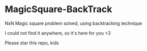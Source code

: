 # MagicSquare-BackTrack
NxN Magic square problem solved, using backtracking technique

I could not find it anywhere, so it's here for you <3

Please star this repo, kids
